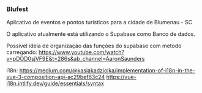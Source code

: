 ### Blufest

Aplicativo de eventos e pontos turisticos para a cidade de Blumenau - SC

O aplicativo atualmente está utilizando o Supabase como Banco de dados.

Possivel ideia de organização das funções do supabase com metodo carregando:
https://www.youtube.com/watch?v=pDOD0sjVF9E&t=286s&ab_channel=AaronSaunders

i18n:
https://medium.com/@kasiakadziolka/implementation-of-i18n-in-the-vue-3-composition-api-ac29bef63c24
https://vue-i18n.intlify.dev/guide/essentials/syntax
